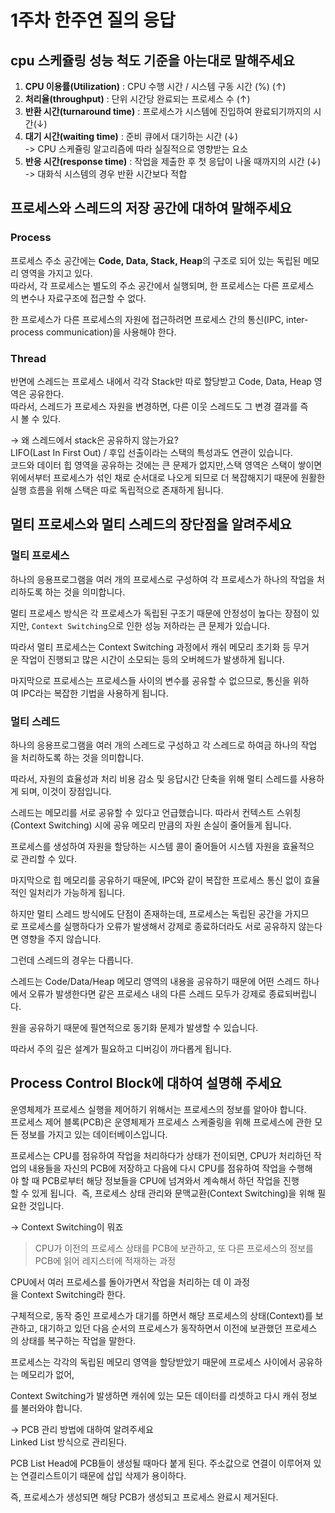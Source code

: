 # 1주차 한주연 질의 응답

## cpu 스케쥴링 성능 척도 기준을 아는대로 말해주세요  

1) **CPU 이용률(Utilization)** : CPU 수행 시간 / 시스템 구동 시간 (%) (↑)  
2) **처리율(throughput)** : 단위 시간당 완료되는 프로세스 수 (↑)  
3) **반환 시간(turnaround time)** : 프로세스가 시스템에 진입하여 완료되기까지의 시간(↓)  
4) **대기 시간(waiting time)** : 준비 큐에서 대기하는 시간 (↓)  
-> CPU 스케쥴링 알고리즘에 따라 실질적으로 영향받는 요소  
5) **반응 시간(response time)** : 작업을 제출한 후 첫 응답이 나올 때까지의 시간 (↓)  
-> 대화식 시스템의 경우 반환 시간보다 적합  


## 프로세스와 스레드의 저장 공간에 대하여 말해주세요
### Process
프로세스 주소 공간에는 **Code, Data, Stack, Heap**의 구조로 되어 있는 독립된 메모리 영역을 가지고 있다.  
따라서, 각 프로세스는 별도의 주소 공간에서 실행되며, 한 프로세스는 다른 프로세스의 변수나 자료구조에 접근할 수 없다.  

한 프로세스가 다른 프로세스의 자원에 접근하려면 프로세스 간의 통신(IPC, inter-process communication)을 사용해야 한다.  

### Thread
반면에 스레드는 프로세스 내에서 각각 Stack만 따로 할당받고 Code, Data, Heap 영역은 공유한다.  
따라서, 스레드가 프로세스 자원을 변경하면, 다른 이웃 스레드도 그 변경 결과를 즉시 볼 수 있다.  

→ 왜 스레드에서 stack은 공유하지 않는가요?   
LIFO(Last In First Out) / 후입 선출이라는 스택의 특성과도 연관이 있습니다.  
코드와 데이터 힙 영역을 공유하는 것에는 큰 문제가 없지만,스택 영역은 스택이 쌓이면 위에서부터 프로세스가 섞인 채로 순서대로 나오게 되므로 더 복잡해지기 때문에 원활한 실행 흐름을 위해 스택은 따로 독립적으로 존재하게 됩니다.   

## 멀티 프로세스와 멀티 스레드의 장단점을 알려주세요

### **멀티 프로세스**

하나의 응용프로그램을 여러 개의 프로세스로 구성하여 각 프로세스가 하나의 작업을 처리하도록 하는 것을 의미합니다.  

멀티 프로세스 방식은 각 프로세스가 독립된 구조기 때문에 안정성이 높다는 장점이 있지만, `Context Switching`으로 인한 성능 저하라는 큰 문제가 있습니다.  

따라서 멀티 프로세스는 Context Switching 과정에서 캐쉬 메모리 초기화 등 무거운 작업이 진행되고 많은 시간이 소모되는 등의 오버헤드가 발생하게 됩니다.  
  
마지막으로 프로세스는 프로세스들 사이의 변수를 공유할 수 없으므로, 통신을 위하여 IPC라는 복잡한 기법을 사용하게 됩니다.   

### **멀티 스레드**

하나의 응용프로그램을 여러 개의 스레드로 구성하고 각 스레드로 하여금 하나의 작업을 처리하도록 하는 것을 의미합니다.  

따라서, 자원의 효율성과 처리 비용 감소 및 응답시간 단축을 위해 멀티 스레드를 사용하게 되며, 이것이 장점입니다.  

스레드는 메모리를 서로 공유할 수 있다고 언급했습니다. 따라서 컨텍스트 스위칭(Context Switching) 시에 공유 메모리 만큼의 자원 손실이 줄어들게 됩니다.

프로세스를 생성하여 자원을 할당하는 시스템 콜이 줄어들어 시스템 자원을 효율적으로 관리할 수 있다.

마지막으로 힙 메모리를 공유하기 때문에, IPC와 같이 복잡한 프로세스 통신 없이 효율적인 일처리가 가능하게 됩니다.

하지만 멀티 스레드 방식에도 단점이 존재하는데, 프로세스는 독립된 공간을 가지므로 프로세스를 실행하다가 오류가 발생해서 강제로 종료하더라도 서로 공유하지 않는다면 영향을 주지 않습니다.

그런데 스레드의 경우는 다릅니다.

스레드는 Code/Data/Heap 메모리 영역의 내용을 공유하기 때문에 어떤 스레드 하나에서 오류가 발생한다면 같은 프로세스 내의 다른 스레드 모두가 강제로 종료되버립니다.

원을 공유하기 때문에 필연적으로 동기화 문제가 발생할 수 있습니다.

따라서 주의 깊은 설계가 필요하고 디버깅이 까다롭게 됩니다.

## Process Control Block에 대하여 설명해 주세요  
운영체제가 프로세스 실행을 제어하기 위해서는 프로세스의 정보를 알아야 합니다.  
프로세스 제어 블록(PCB)은 운영체제가 프로세스 스케줄링을 위해 프로세스에 관한 모든 정보를 가지고 있는 데이터베이스입니다.  

프로세스는 CPU를 점유하여 작업을 처리하다가 상태가 전이되면, CPU가 처리하던 작업의 내용들을 자신의 PCB에 저장하고 다음에 다시 CPU를 점유하여 작업을 수행해야 할 때 PCB로부터 해당 정보들을 CPU에 넘겨와서 계속해서 하던 작업을 진행할 수 있게 됩니다.  
즉, 프로세스 상태 관리와 문맥교환(Context Switching)을 위해 필요한 것입니다.  

→ Context Switching이 뭐죠

> CPU가 이전의 프로세스 상태를 PCB에 보관하고, 또 다른 프로세스의 정보를 PCB에 읽어 레지스터에 적재하는 과정

CPU에서 여러 프로세스를 돌아가면서 작업을 처리하는 데 이 과정을 Context Switching라 한다.

구체적으로, 동작 중인 프로세스가 대기를 하면서 해당 프로세스의 상태(Context)를 보관하고, 대기하고 있던 다음 순서의 프로세스가 동작하면서 이전에 보관했던 프로세스의 상태를 복구하는 작업을 말한다.

프로세스는 각각의 독립된 메모리 영역을 할당받았기 때문에 프로세스 사이에서 공유하는 메모리가 없어,

Context Switching가 발생하면 캐쉬에 있는 모든 데이터를 리셋하고 다시 캐쉬 정보를 불러와야 합니다.

→ PCB 관리 방법에 대하여 알려주세요  
Linked List 방식으로 관리된다.

PCB List Head에 PCB들이 생성될 때마다 붙게 된다. 주소값으로 연결이 이루어져 있는 연결리스트이기 때문에 삽입 삭제가 용이하다.

즉, 프로세스가 생성되면 해당 PCB가 생성되고 프로세스 완료시 제거된다.